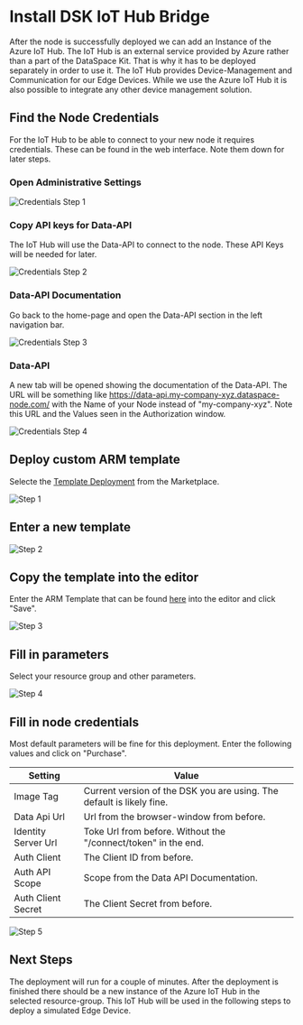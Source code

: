 # Install DSK IoT Hub Bridge

After the node is successfully deployed we can add an Instance of the Azure IoT Hub. The IoT Hub is an external service provided by Azure rather than a part of the DataSpace Kit. That is why it has to be deployed separately in order to use it. The IoT Hub provides Device-Management and Communication for our Edge Devices. While we use the Azure IoT Hub it is also possible to integrate any other device management solution.

## Find the Node Credentials

For the IoT Hub to be able to connect to your new node it requires credentials. These can be found in the web interface. Note them down for later steps.

### Open Administrative Settings

![Credentials Step 1](img/credentials-0.png)

### Copy API keys for Data-API

The IoT Hub will use the Data-API to connect to the node. These API Keys will be needed for later.

![Credentials Step 2](img/credentials-1.png)

### Data-API Documentation

Go back to the home-page and open the Data-API section in the left navigation bar.

![Credentials Step 3](img/credentials-2.png)

### Data-API

A new tab will be opened showing the documentation of the Data-API. The URL will be something like https://data-api.my-company-xyz.dataspace-node.com/ with the Name of your Node instead of "my-company-xyz". Note this URL and the Values seen in the Authorization window.

![Credentials Step 4](img/credentials-3.png)

## Deploy custom ARM template

Selecte the [Template Deployment](https://azuremarketplace.microsoft.com/en-us/marketplace/apps/Microsoft.Template?tab=Overview) from the Marketplace.

![Step 1](img/iot-hub-bridge-0.png)

## Enter a new template

![Step 2](img/iot-hub-bridge-1.png)

## Copy the template into the editor

Enter the ARM Template that can be found [here](https://github.com/tributech-solutions/tributech-dsk-docs/blob/master/docs/assets/iot-hub-arm-template/iotHubAndBridgeTemplate.json) into the editor and click "Save".

![Step 3](img/iot-hub-bridge-2.png)

## Fill in parameters

Select your resource group and other parameters.

![Step 4](img/iot-hub-bridge-3.png)

## Fill in node credentials

Most default parameters will be fine for this deployment. Enter the following values and click on "Purchase".

| Setting             | Value                                                                 |
| ------------------- | --------------------------------------------------------------------- |
| Image Tag           | Current version of the DSK you are using. The default is likely fine. |
| Data Api Url        | Url from the browser-window from before.                              |
| Identity Server Url | Toke Url from before. Without the "/connect/token" in the end.        |
| Auth Client         | The Client ID from before.                                            |
| Auth API Scope      | Scope from the Data API Documentation.                                |
| Auth Client Secret  | The Client Secret from before.                                        |

![Step 5](img/iot-hub-bridge-4.png)

## Next Steps

The deployment will run for a couple of minutes. After the deployment is finished there should be a new instance of the Azure IoT Hub in the selected resource-group. This IoT Hub will be used in the following steps to deploy a simulated Edge Device.
